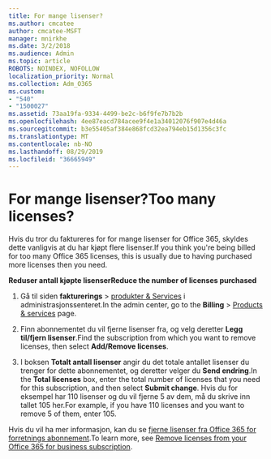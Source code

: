 ```yaml
---
title: For mange lisenser?
ms.author: cmcatee
author: cmcatee-MSFT
manager: mnirkhe
ms.date: 3/2/2018
ms.audience: Admin
ms.topic: article
ROBOTS: NOINDEX, NOFOLLOW
localization_priority: Normal
ms.collection: Adm_O365
ms.custom:
- "540"
- "1500027"
ms.assetid: 73aa19fa-9334-4499-be2c-b6f9fe7b7b2b
ms.openlocfilehash: 4ee87eacd784acee9f4e1a34012076f907e4d46a
ms.sourcegitcommit: b3e55405af384e868fcd32ea794eb15d1356c3fc
ms.translationtype: MT
ms.contentlocale: nb-NO
ms.lasthandoff: 08/29/2019
ms.locfileid: "36665949"
---
```

# <a name="too-many-licenses"></a><span data-ttu-id="c4757-102">For mange lisenser?</span><span class="sxs-lookup"><span data-stu-id="c4757-102">Too many licenses?</span></span>

<span data-ttu-id="c4757-103">Hvis du tror du faktureres for for mange lisenser for Office 365, skyldes dette vanligvis at du har kjøpt flere lisenser.</span><span class="sxs-lookup"><span data-stu-id="c4757-103">If you think you're being billed for too many Office 365 licenses, this is usually due to having purchased more licenses then you need.</span></span>
  
<span data-ttu-id="c4757-104">**Reduser antall kjøpte lisenser**</span><span class="sxs-lookup"><span data-stu-id="c4757-104">**Reduce the number of licenses purchased**</span></span>
  
1. <span data-ttu-id="c4757-105">Gå til siden **fakturerings** \> [produkter & Services](https://go.microsoft.com/fwlink/p/?linkid=842054) i administrasjonssenteret.</span><span class="sxs-lookup"><span data-stu-id="c4757-105">In the admin center, go to the **Billing** \> [Products & services](https://go.microsoft.com/fwlink/p/?linkid=842054) page.</span></span>

2. <span data-ttu-id="c4757-106">Finn abonnementet du vil fjerne lisenser fra, og velg deretter **Legg til/fjern lisenser**.</span><span class="sxs-lookup"><span data-stu-id="c4757-106">Find the subscription from which you want to remove licenses, then select **Add/Remove licenses**.</span></span>

3. <span data-ttu-id="c4757-107">I boksen **Totalt antall lisenser** angir du det totale antallet lisenser du trenger for dette abonnementet, og deretter velger du **Send endring**.</span><span class="sxs-lookup"><span data-stu-id="c4757-107">In the **Total licenses** box, enter the total number of licenses that you need for this subscription, and then select **Submit change**.</span></span> <span data-ttu-id="c4757-108">Hvis du for eksempel har 110 lisenser og du vil fjerne 5 av dem, må du skrive inn tallet 105 her.</span><span class="sxs-lookup"><span data-stu-id="c4757-108">For example, if you have 110 licenses and you want to remove 5 of them, enter 105.</span></span>

<span data-ttu-id="c4757-109">Hvis du vil ha mer informasjon, kan du se [fjerne lisenser fra Office 365 for forretnings abonnement](https://docs.microsoft.com/office365/admin/subscriptions-and-billing/remove-licenses-from-subscription).</span><span class="sxs-lookup"><span data-stu-id="c4757-109">To learn more, see [Remove licenses from your Office 365 for business subscription](https://docs.microsoft.com/office365/admin/subscriptions-and-billing/remove-licenses-from-subscription).</span></span>